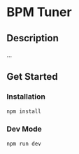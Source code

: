 # BPM Tuner

## Description 
...


## Get Started

### Installation

```bash
npm install
````

### Dev Mode
```bash
npm run dev
````